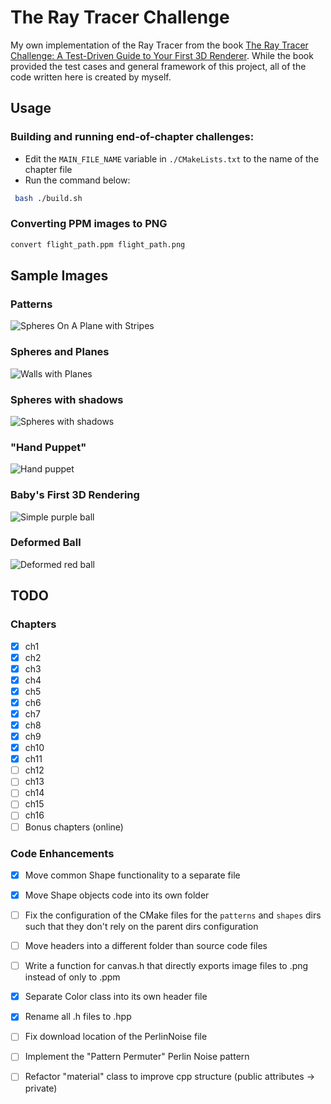 # The Ray Tracer Challenge

My own implementation of the Ray Tracer from the book [The Ray Tracer Challenge: A Test-Driven Guide to Your First 3D Renderer](http://www.raytracerchallenge.com/). While the book provided the test cases and general framework of this project, all of the code written here is created by myself.

## Usage

### Building and running end-of-chapter challenges:

* Edit the `MAIN_FILE_NAME` variable in `./CMakeLists.txt` to the name of the chapter file
* Run the command below:

```bash
 bash ./build.sh
```

### Converting PPM images to PNG

```bash
convert flight_path.ppm flight_path.png
```

## Sample Images

### Patterns

![Spheres On A Plane with Stripes](outputs/ch10/hq_stripes_and_spheres.png "Some striped spheres sit on a plane, showing the first implementation of a pattern object.")

### Spheres and Planes

![Walls with Planes](outputs/ch9/high_res_multi_wall_pic.png "A wall made of planes interacting with a deformed sphere.")

### Spheres with shadows

![Spheres with shadows](outputs/ch9/high_res_plane_pic.png "Spheres with shadows from an outside light source on an infinite plane.")

### "Hand Puppet"

![Hand puppet](outputs/ch8/hi_res_hand_puppet.png "A 'hand puppet' made up of transformed spheres, highlighting the effect of shadows.")

### Baby's First 3D Rendering

![Simple purple ball](outputs/ch6/classic_purple_sphere.png "The first 3 dimensional object created by the renderer. The shading algorithm brings depth to the image.")

### Deformed Ball

![Deformed red ball](outputs/ch5/sheared_circle.png "A ball deformed by its shearing transformation. ")

## TODO

### Chapters

- [x] ch1
- [x] ch2
- [x] ch3
- [x] ch4
- [x] ch5
- [x] ch6
- [x] ch7
- [x] ch8
- [x] ch9
- [x] ch10
- [x] ch11
- [ ] ch12
- [ ] ch13
- [ ] ch14
- [ ] ch15
- [ ] ch16
- [ ] Bonus chapters (online)

### Code Enhancements

- [x] Move common Shape functionality to a separate file
- [x] Move Shape objects code into its own folder
- [ ] Fix the configuration of the CMake files for the `patterns` and `shapes` dirs such that they don't rely on the parent dirs configuration
- [ ] Move headers into a different folder than source code files
- [ ] Write a function for canvas.h that directly exports image files to .png instead of only to .ppm
- [x] Separate Color class into its own header file
- [x] Rename all .h files to .hpp
- [ ] Fix download location of the PerlinNoise file
- [ ] Implement the "Pattern Permuter" Perlin Noise pattern
- [ ] Refactor "material" class to improve cpp structure (public attributes -> private)

